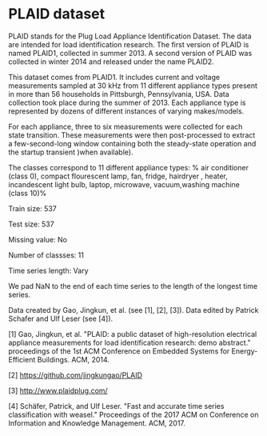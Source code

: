 ﻿# PLAID dataset

PLAID stands for the Plug Load Appliance Identification Dataset. The data are intended for load identification research. The first version of PLAID is named PLAID1, collected in summer 2013. A second version of PLAID was collected in winter 2014 and released under the name PLAID2.

This dataset comes from PLAID1. It includes current and voltage measurements sampled at 30 kHz from 11 different appliance types present in more than 56 households in Pittsburgh, Pennsylvania, USA. Data collection took place during the summer of 2013. Each appliance type is represented by dozens of different instances of varying makes/models.

For each appliance, three to six measurements were collected for each state transition. These measurements were then post-processed to extract a few-second-long window containing both the steady-state operation and the startup transient )when available).

The classes correspond to 11 different appliance types: % air
conditioner (class 0), compact flourescent lamp, fan, fridge,
hairdryer , heater, incandescent light bulb, laptop, microwave,
vacuum,washing machine (class 10)%

Train size: 537

Test size: 537

Missing value: No

Number of classses: 11

Time series length: Vary

We pad NaN to the end of each time series to the length of the longest time series.

Data created by Gao, Jingkun, et al. (see [1], [2], [3]). Data edited by Patrick Schafer and Ulf Leser (see [4]).

[1] Gao, Jingkun, et al. "PLAID: a public dataset of high-resolution electrical appliance measurements for load identification research: demo abstract." proceedings of the 1st ACM Conference on Embedded Systems for Energy-Efficient Buildings. ACM, 2014.

[2] https://github.com/jingkungao/PLAID

[3] http://www.plaidplug.com/

[4] Schäfer, Patrick, and Ulf Leser. "Fast and accurate time series classification with weasel." Proceedings of the 2017 ACM on Conference on Information and Knowledge Management. ACM, 2017.

